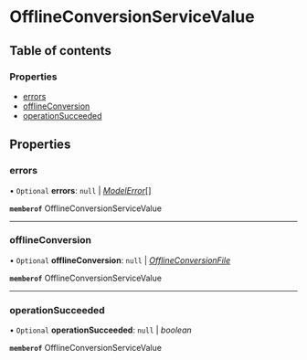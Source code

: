 # OfflineConversionServiceValue


## Table of contents

### Properties

- [errors](offlineconversionservicevalue.md#errors)
- [offlineConversion](offlineconversionservicevalue.md#offlineconversion)
- [operationSucceeded](offlineconversionservicevalue.md#operationsucceeded)

## Properties

### errors

• `Optional` **errors**: ``null`` \| [*ModelError*](modelerror.md)[]

**`memberof`** OfflineConversionServiceValue

___

### offlineConversion

• `Optional` **offlineConversion**: ``null`` \| [*OfflineConversionFile*](offlineconversionfile.md)

**`memberof`** OfflineConversionServiceValue

___

### operationSucceeded

• `Optional` **operationSucceeded**: ``null`` \| *boolean*

**`memberof`** OfflineConversionServiceValue
